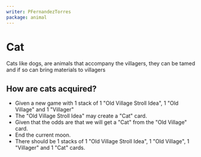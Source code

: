 ```yaml
---
writer: PFernandezTorres
package: animal
---
```


# Cat

Cats like dogs, are animals that accompany the villagers, they can be tamed and if so can bring materials to villagers

## How are cats acquired?
 
 * Given a new game with 1 stack of 1 "Old Village Stroll Idea", 1 "Old Village" and 1 "Villager"
 * The "Old Village Stroll Idea" may create a "Cat" card.
 * Given that the odds are that we will get a "Cat" from the "Old Village" card.
 * End the current moon.
 * There should be 1 stacks of 1 "Old Village Stroll Idea", 1 "Old Village", 1 "Villager" and 1 "Cat" cards.
